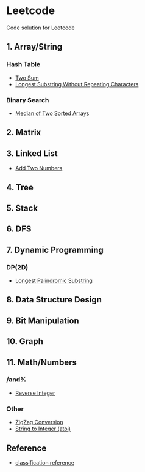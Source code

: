 # Leetcode
Code solution for Leetcode


## 1. Array/String ##
### Hash Table ###
- [Two Sum](solutions/1_TwoSum.md)
- [Longest Substring Without Repeating Characters](solutions/3_LongestSubstringWithoutRepeatingCharacters.md)

### Binary Search ###
- [Median of Two Sorted Arrays](solutions/4_MedianofTwoSortedArrays.md)

## 2. Matrix ##

## 3. Linked List ##
- [Add Two Numbers](solutions/2_AddTwoNumbers.md)

## 4. Tree ##

## 5. Stack ##

## 6. DFS ##

## 7. Dynamic Programming ##
### DP(2D) ###
- [Longest Palindromic Substring](solutions/5_LongestPalindromicSubstring.md)

## 8. Data Structure Design ##

## 9. Bit Manipulation ##

## 10. Graph ##

## 11. Math/Numbers ##
### /and% ###
- [Reverse Integer](solutions/7_ReverseInteger.md)
### Other ###
- [ZigZag Conversion](solutions/6_ZigZagConversion.md)
- [String to Integer (atoi)](solutions/8_StringtoInteger(atoi).md)

## Reference
- [classification reference](https://www.programcreek.com/2013/08/leetcode-problem-classification/)
